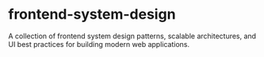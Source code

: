 # frontend-system-design
A collection of frontend system design patterns, scalable architectures, and UI best practices for building modern web applications.
